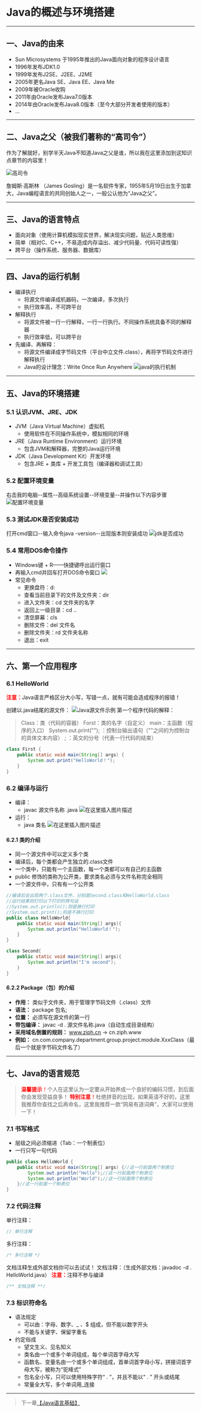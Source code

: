 # Java的概述与环境搭建



------

## 一、Java的由来

 - Sun Microsystems 于1995年推出的Java面向对象的程序设计语言
 - 1996年发布JDK1.0
 - 1999年发布J2SE、J2EE、J2ME
 - 2005年更名Java SE、Java EE、Java Me
 - 2009年被Oracle收购
 - 2011年由Oracle发布Java7.0版本
 - 2014年由Oracle发布Java8.0版本（至今大部分开发者使用的版本）
 - ...
***
<a id="2"> </a>
## 二、Java之父（被我们著称的“高司令”）
作为了解就好，别学半天Java不知道Java之父是谁，所以我在这里添加到这知识点章节的内容里！

![高司令](https://gitee.com/Ziphtracks/Figurebed/raw/master/img/20200504104054.png)

詹姆斯·高斯林 （James Gosling）是一名软件专家，1955年5月19日出生于加拿大，Java编程语言的共同创始人之一，一般公认他为“Java之父”。

***
<a id="3"> </a>
## 三、Java的语言特点

 - 面向对象（使用计算机模拟现实世界，解决现实问题，贴近人类思维）
 - 简单（相对C、C++，不易造成内存溢出、减少代码量、代码可读性强）
 - 跨平台（操作系统、服务器、数据库）

***
<a id="4"> </a>
## 四、Java的运行机制

 - 编译执行
	* 将源文件编译成机器码，一次编译，多次执行
	* 执行效率高，不可跨平台
 - 解释执行
	* 将源文件被一行一行解释，一行一行执行。不同操作系统具备不同的解释器
 	* 执行效率低，可以跨平台
 - 先编译、再解释：
	* 将源文件编译成字节码文件（平台中立文件.class），再将字节码文件进行解释执行
	* Java的设计理念：Write Once Run Anywhere
![java的执行机制](https://gitee.com/Ziphtracks/Figurebed/raw/master/img/20200504104115.png)
***

## 五、Java的环境搭建
### 5.1 认识JVM、JRE、JDK

 - JVM（Java Virtual Machine）虚拟机
	* 使用软件在不同操作系统中，模拟相同的环境
 - JRE（Java Runtime Environment）运行环境
	* 包含JVM和解释器，完整的Java运行环境
 - JDK（Java Development Kit）开发环境
	* 包含JRE + 类库 + 开发工具包（编译器和调试工具）

### 5.2 配置环境变量

右击我的电脑--属性--高级系统设置--环境变量--并操作以下内容步骤
![配置环境变量](https://gitee.com/Ziphtracks/Figurebed/raw/master/img/20200504104126.png)

### 5.3 测试JDK是否安装成功

打开cmd窗口--输入命令java -version--出现版本则安装成功
![jdk是否成功](https://gitee.com/Ziphtracks/Figurebed/raw/master/img/20200504104145.png)

### 5.4 常用DOS命令操作

 - Windows键 + R——快捷键呼出运行窗口
 - 再输入cmd并回车打开DOS命令窗口
![](https://gitee.com/Ziphtracks/Figurebed/raw/master/img/20200504104359.png)
 - 常见命令
	* 更换盘符：d:
	* 查看当前目录下的文件及文件夹：dir
	* 进入文件夹：cd 文件夹的名字
	* 返回上一级目录：cd .\.
	* 清空屏幕：cls
	* 删除文件：del 文件名
	* 删除文件夹：rd 文件夹名称
	* 退出：exit
***
<a id="6"> </a>
## 六、第一个应用程序

### 6.1 HelloWorld

<font color="red">**注意：**</font>Java语言严格区分大小写，写错一点，就有可能会造成程序的报错！

创建以.java结尾的源文件： 
![Java源文件示例](https://gitee.com/Ziphtracks/Figurebed/raw/master/img/20200504095301.png)
第一个程序代码的解释：

 > Class：类（代码的容器）
 > Forst：类的名字（自定义）
 > main：主函数（程序的入口）
 > System.out.print("");  ：控制台输出语句（""之间的为控制台的具体文本内容）
 > ; ：英文的分号（代表一行代码的结束）
```java
class First {
	public static void main(String[] args) {
		System.out.print("HelloWorld！");
	}
}
```

### 6.2 编译与运行

 - 编译：
	* javac 源文件名称 .java
![在这里插入图片描述](https://gitee.com/Ziphtracks/Figurebed/raw/master/img/20200504095336.png)
 - 运行：
	* java 类名
![在这里插入图片描述](https://gitee.com/Ziphtracks/Figurebed/raw/master/img/20200504095401.png)

#### 6.2.1 类的介绍

 - 同一个源文件中可以定义多个类
 - 编译后，每个类都会产生独立的.class文件
 - 一个类中，只能有一个主函数，每一个类都可以有自己的主函数
 - public 修饰的类称为公开类，要求类名必须与文件名称完全相同
 - 一个源文件中，只有有一个公开类

```java
//编译后会出现两个.class文件，分别是Second.class和HelloWorld.class
//运行结果则打印以下打印的两句话
//System.out.println();则是换行打印
//System.out.print();则是不换行打印
public class HelloWorld{
	public static void main(String[] args){
		System.out.println("HelloWorld！");
	}
}

class Second{
	public static void main(String[] args){
		System.out.println("I'm second");
	}
}
```
#### 6.2.2 Package（包）的介绍

 - **作用：** 类似于文件夹，用于管理字节码文件（.class）文件
 - **语法：** package 包名;
 - **位置：** 必须写在源文件的第一行
 - **带包编译：** javac -d . 源文件名称.java（自动生成目录结构）
 - **采用域名倒置的规则：** www.ziph.cn -> cn.ziph.www
 - **例如：** cn.com.company.department.group.project.module.XxxClass（最后一个就是字节码文件名了）
***
<a id="7"> </a>
## 七、Java的语言规范
> <font color="red">**温馨提示**！</font>个人在这里认为一定要从开始养成一个良好的编码习惯，到后面你会发现受益良多！
> <font color="red">**特别注意**！</font>杜绝拼音的出现，如果英语不好的，这里我推荐你查找之后再命名，这里我推荐一款“网易有道词典”，大家可以使用一下！


### 7.1 书写格式

 - 层级之间必须缩进（Tab：一个制表位）
 - 一行只写一句代码

```java
public class HelloWorld {
	public static void main(String[] args) {//这一行前面两个制表位
		System.out.println("Hello");//这一行前面两个制表位
		System.out.println("World");//这一行前面两个制表位
	}//这一行前面一个制表位
}
```
### 7.2 代码注释

单行注释：
```java
// 单行注释
```
多行注释：
```java
/* 多行注释 */
```
文档注释生成外部文档你可以去试试！
文档注释：（生成外部文档：javadoc -d . HelloWorld.java）
<font color="red">**注意：**</font>注释不参与编译
```java
/** 文档注释 **/
```

### 7.3 标识符命名

 - 语法规定
	* 可以由：字母、数字、_ 、$ 组成，但不能以数字开头
	* 不能与关键字、保留字重名
 - 约定俗成
	* 望文生义、见名知义
	* 类名由一个或多个单词组成，每个单词首字母大写
	* 函数名、变量名由一个或多个单词组成，首单词首字母小写，拼接词首字母大写，被称为“驼峰式”
	* 包名全小写，只可以使用特殊字符“ . ”，并且不能以“ . ” 开头或结尾
	* 常量全大写，多个单词用_连接
***




> 下一章[【Java语言基础】](https://github.com/Ziphtracks/JavaLearningmanual/blob/master/docs/Java-Standard-Edition/Java语言基础.md)